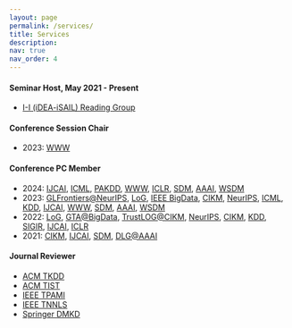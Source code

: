 ```yaml
---
layout: page
permalink: /services/
title: Services
description:
nav: true
nav_order: 4
---
```


#### **Seminar Host**, May 2021 - Present
* [I-I (iDEA-iSAIL) Reading Group](https://github.com/isail-laboratory/iDEA-iSAIL-Reading-Group)

#### **Conference Session Chair**
* 2023: [WWW](https://www2023.thewebconf.org/)

#### **Conference PC Member**
* 2024: [IJCAI](https://ijcai24.org/), [ICML](https://icml.cc/Conferences/2024), [PAKDD](https://pakdd2024.org/), [WWW](https://www2024.thewebconf.org/), [ICLR](https://iclr.cc/Conferences/2024), [SDM](https://www.siam.org/conferences/cm/conference/sdm24), [AAAI](https://aaai.org/aaai-conference/), [WSDM](https://www.wsdm-conference.org/2024/)
* 2023: [GLFrontiers@NeurIPS](https://glfrontiers.github.io/), [LoG](https://logconference.org/), [IEEE BigData](http://bigdataieee.org/BigData2023/index.html), [CIKM](https://uobevents.eventsair.com/cikm2023/), [NeurIPS](https://nips.cc/Conferences/2023), [ICML](https://icml.cc/Conferences/2023), [KDD](https://kdd.org/kdd2023/), [IJCAI](https://ijcai-23.org/), [WWW](https://www2023.thewebconf.org/), [SDM](https://www.siam.org/conferences/cm/conference/sdm23), [AAAI](https://aaai.org/Conferences/AAAI-23/), [WSDM](https://www.wsdm-conference.org/2023/)
* 2022: [LoG](https://logconference.org/), [GTA@BigData](https://gta3.hrl.com/), [TrustLOG@CIKM](https://trustlogworkshop.github.io/), [NeurIPS](https://neurips.cc/Conferences/2022), [CIKM](https://www.cikm2022.org/), [KDD](https://www.kdd.org/kdd2022), [SIGIR](https://sigir.org/sigir2022/), [IJCAI](https://ijcai-22.org/), [ICLR](https://iclr.cc/Conferences/2022)
* 2021: [CIKM](https://www.cikm2021.org/), [IJCAI](https://ijcai-21.org/), [SDM](https://www.siam.org/conferences/cm/conference/sdm21), [DLG@AAAI](https://deep-learning-graphs.bitbucket.io/dlg-aaai21/index.html)

#### **Journal Reviewer**
* [ACM TKDD](https://dl.acm.org/journal/tkdd)
* [ACM TIST](https://dl.acm.org/journal/tist)
* [IEEE TPAMI](https://ieeexplore.ieee.org/xpl/RecentIssue.jsp?punumber=34)
* [IEEE TNNLS](https://ieeexplore.ieee.org/xpl/RecentIssue.jsp?punumber=5962385)
* [Springer DMKD](https://www.springer.com/journal/10618/)
